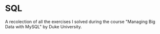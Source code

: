 # SQL

A recolection of all the exercises I solved during the course "Managing Big Data with MySQL" by Duke University.
